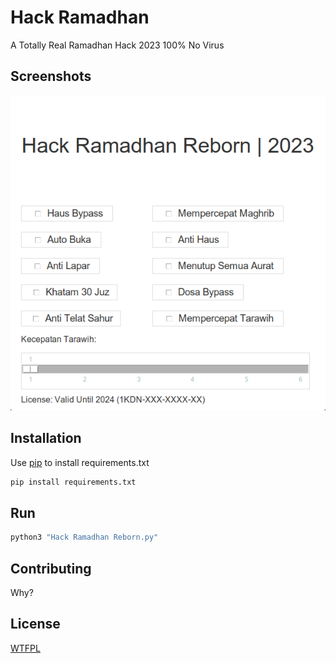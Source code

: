 # Hack Ramadhan

A Totally Real Ramadhan Hack 2023 100% No Virus

## Screenshots

![App Screenshot](https://github.com/TheXploler/Hack-Ramadhan/blob/main/showcase.png)


## Installation

Use [pip](https://pip.pypa.io/en/stable/) to install requirements.txt

```bash
pip install requirements.txt
```

## Run
```bash
python3 "Hack Ramadhan Reborn.py"
```

## Contributing

Why?

## License

[WTFPL](http://www.wtfpl.net/)

